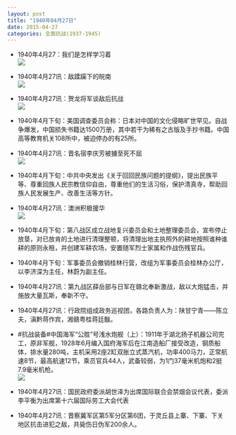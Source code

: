 ```yaml
---
layout: post
title: "1940年04月27日"
date: 2015-04-27
categories: 全面抗战(1937-1945)
---
```


<meta name="referrer" content="no-referrer" />

- 1940年4月27：我们是怎样学习着 <br/><img src="https://ww3.sinaimg.cn/large/aca367d8jw1erkjoz6r5rj20q50irtd2.jpg" />

- 1940年4月27讯：敌蹂躏下的皖南 <br/><img src="https://ww1.sinaimg.cn/large/aca367d8jw1erkj4sleyhj20b30e7dh3.jpg" />

- 1940年4月27讯：贺龙将军谈敌后抗战 <br/><img src="https://ww1.sinaimg.cn/large/aca367d8jw1erkhyf9mh6j20gi187tl7.jpg" />

- 1940年4月下旬：美国调查委员会称：日本对中国的文化侵略旷世罕见。自战争爆发，中国损失书籍达1500万册，其中若干为稀有之古版及手抄书籍。中国高等教育机关108所中，被迫停办的有25所。 

- 1940年4月27讯：晋名宿李庆芳被擄至死不屈 <br/><img src="https://ww1.sinaimg.cn/large/aca367d8jw1erkg8dijkij20540jcabi.jpg" />

- 1940年4月下旬：中共中央发出《关于回回民族问题的提纲》，提出民族平等、尊重回族人民宗教信仰自由，尊重他们的生活习俗，保护清真寺，帮助回族人民发展生产、改善生活等方针。 

- 1940年4月27讯：澳洲积极援华 <br/><img src="https://ww3.sinaimg.cn/large/aca367d8jw1erkei9kwz0j209u0e2myb.jpg" />

- 1940年4月下旬：第八战区成立战地复兴委员会和土地整理委员会，宣布停止放垦，对已放肯的土地进行清理整顿，将清理出地主执照外的耕地按照谁种谁耕的原则永租，并创建军耕农场，安置随军烈士家属和作战伤残官兵。 

- 1940年4月下旬：军事委员会撤销桂林行营，改组为军事委员会桂林办公厅，以李济深为主任，林蔚为副主任。 

- 1940年4月27讯：第九战区薛岳部与日军在赣北奉新激战，敌以大炮猛击，并施放大量瓦斯，奉新不守。 

- 1940年4月27讯：行政院组成政务巡视团，各路负责人为：陕甘宁青——陈立夫，滇黔蒋作宾，湘赣粤桂蒋廷黻。 

- #抗战装备#中国海军“公胜”号浅水炮舰（上）：1911年于湖北扬子机器公司完工，原非军舰，1928年6月编入国府海军后在江南造船厂接受改造，钢质船体，排水量280吨，主机采用2座2缸双胀立式蒸汽机，功率400马力，正常航速8节，最高航速12节，乘员官兵44人，武备较弱，为1门37毫米机炮和2挺7.9毫米机枪。 <br/><img src="https://ww1.sinaimg.cn/large/aca367d8jw1erjwavszlzj20a0068mxf.jpg" />

- 1940年4月27讯：国民政府委派胡世泽为出席国际联合会禁烟会议代表，委派李平衡为出席第十六届国际劳工大会代表 

- 1940年4月27讯：晋察冀军区第5军分区第6团，于灵丘县上寨、下寨、下关地区抗击进犯之敌，共毙伤日伪军200余人。 

